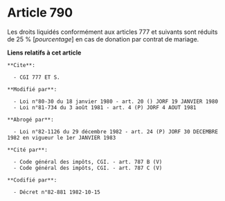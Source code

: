 # Article 790

Les droits liquidés conformément aux articles 777 et suivants sont réduits de 25 % [*pourcentage*] en cas de donation par
contrat de mariage.

**Liens relatifs à cet article**

	**Cite**:

	  - CGI 777 ET S.

	**Modifié par**:

	  - Loi n°80-30 du 18 janvier 1980 - art. 20 () JORF 19 JANVIER 1980
	  - Loi n°81-734 du 3 août 1981 - art. 4 (P) JORF 4 AOUT 1981

	**Abrogé par**:

	  - Loi n°82-1126 du 29 décembre 1982 - art. 24 (P) JORF 30 DECEMBRE 1982 en vigueur le 1er JANVIER 1983

	**Cité par**:

	  - Code général des impôts, CGI. - art. 787 B (V)
	  - Code général des impôts, CGI. - art. 787 C (V)

	**Codifié par**:

	  - Décret n°82-881 1982-10-15
